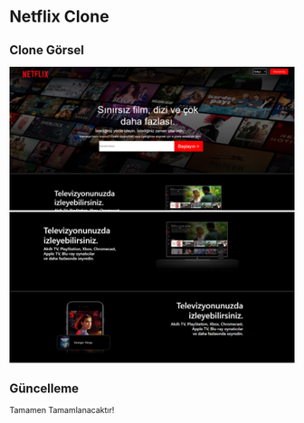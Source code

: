 # Netflix Clone

## Clone Görsel

<img src="/nf1.png">
<img src="/nf2.png">

## Güncelleme
Tamamen Tamamlanacaktır!
